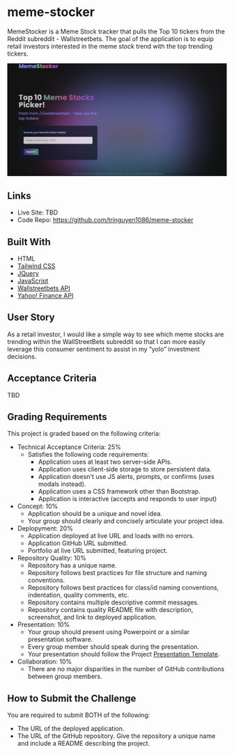# meme-stocker

MemeStocker is a Meme Stock tracker that pulls the Top 10 tickers from the Reddit subreddit - Wallstreetbets. The goal of the application is to equip retail investors interested in the meme stock trend with the top trending tickers.

<a href="https://tringuyen1086.github.io/meme-stocker/"><img width="728" src="./assets/images/mockup-wip.png" alt="Mock-Up"></a>

## Links
* Live Site: TBD
* Code Repo: https://github.com/tringuyen1086/meme-stocker

## Built With
* HTML
* [Tailwind CSS](https://tailwindcss.com/)
* [JQuery](https://jquery.com/)
* [JavaScript](https://www.javascript.com/)
* [Wallstreetbets API](https://tradestie.com/apps/reddit/api/)
* [Yahoo! Finance API](https://www.yahoofinanceapi.com/)

## User Story

As a retail investor, I would like a simple way to see which meme stocks are trending within the WallStreetBets subreddit so that I can more easily leverage this consumer sentiment to assist in my “yolo” investment decisions.

## Acceptance Criteria

TBD

## Grading Requirements

This project is graded based on the following criteria:

* Technical Acceptance Criteria: 25%
    * Satisfies the following code requirements:
        * Application uses at least two server-side APIs.
        * Application uses client-side storage to store persistent data.
        * Application doesn't use JS alerts, prompts, or confirms (uses modals instead).
        * Application uses a CSS framework other than Bootstrap.
        * Application is interactive (accepts and responds to user input)
* Concept: 10%
    * Application should be a unique and novel idea.
    * Your group should clearly and concisely articulate your project idea.
* Deplopyment: 20%
    * Application deployed at live URL and loads with no errors.
    * Application GitHub URL submitted.
    * Portfolio at live URL submitted, featuring project.
* Repository Quality: 10%
    * Repository has a unique name.
    * Repository follows best practices for file structure and naming conventions.
    * Repository follows best practices for class/id naming conventions, indentation, quality comments, etc.
    * Repository contains multiple descriptive commit messages.
    * Repository contains quality README file with description, screenshot, and link to deployed application.
* Presentation: 10%
    * Your group should present using Powerpoint or a similar presentation software.
    * Every group member should speak during the presentation.
    * Your presentation should follow the Project [Presentation Template](https://docs.google.com/presentation/d/10QaO9KH8HtUXj__81ve0SZcpO5DbMbqqQr4iPpbwKks/edit#slide=id.p).
* Collaboration: 10%
    * There are no major disparities in the number of GitHub contributions between group members.

## How to Submit the Challenge

You are required to submit BOTH of the following:
* The URL of the deployed application.
* The URL of the GitHub repository. Give the repository a unique name and include a README describing the project.